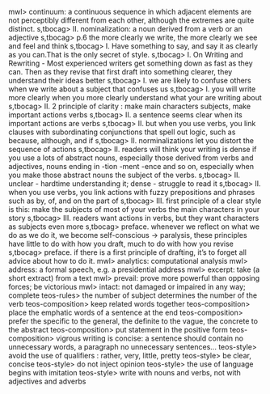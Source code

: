 mwl> continuum: a continuous sequence in which adjacent elements are not perceptibly different from each other, although the extremes are quite distinct.
s,tbocag> II. nominalization: a noun derived from a verb or an adjective
s,tbocag> p.6 the more clearly we write, the more clearly we see and feel and think
s,tbocag> I. Have something to say, and say it as clearly as you can.That is the only secret of style.
s,tbocag> I. On Writing and Rewriting - Most experienced writers get something down as fast as they can. Then as they revise that first draft into something clearer, they understand their ideas better
s,tbocag> I. we are likely to confuse others when we write about a subject that confuses us
s,tbocag> I. you will write more clearly when you more clearly understand what your are writing about
s,tbocag> II. 2 principle of clarity : make main characters subjects, make important actions verbs
s,tbocag> II. a sentence seems clear when its important actions are verbs
s,tbocag> II. but when you use verbs, you link clauses with subordinating conjunctions that spell out logic, such as because, although, and if
s,tbocag> II. norminalizations let you distort the sequence of actions
s,tbocag> II. readers will think your writing is dense if you use a lots of abstract nouns, especially those derived from verbs and adjectives, nouns ending in -tion -ment -ence and so on, especially when you make those abstract nouns the subject of the verbs.
s,tbocag> II. unclear - hardtime understanding it; dense - struggle to read it
s,tbocag> II. when you use verbs, you link actions with fuzzy prepositions and phrases such as by, of, and on the part of
s,tbocag> III. first principle of a clear style is this: make the subjects of most of your verbs the main characters in your story
s,tbocag> III. readers want actions in verbs, but they want characters as subjects even more
s,tbocag> preface. whenever we reflect on what we do as we do it, we become self-conscious -> paralysis, these principles have little to do with how you draft, much to do with how you revise
s,tbocag> preface. if there is a first principle of drafting, it’s to forget all advice about how to do it.
mwl> analytics: computational analysis
mwl> address: a formal speech, e.g. a presidential address
mwl> excerpt: take (a short extract) from a text
mwl> prevail: prove more powerful than opposing forces; be victorious
mwl> intact: not damaged or impaired in any way; complete
teos-rules> the number of subject determines the number of the verb
teos-composition> keep related words together
teos-composition> place the emphatic words of a sentence at the end
teos-composition> prefer the specific to the general, the definite to the vague, the concrete to the abstract
teos-composition> put statement in the positive form
teos-composition> vigrous writing is concise: a sentence should contain no unnecessary words, a paragraph no unnecessary sentences...
teos-style> avoid the use of qualifiers : rather, very, little, pretty
teos-style> be clear, concise
teos-style> do not inject opinion
teos-style> the use of language begins with imitation
teos-style> write with nouns and verbs, not with adjectives and adverbs
